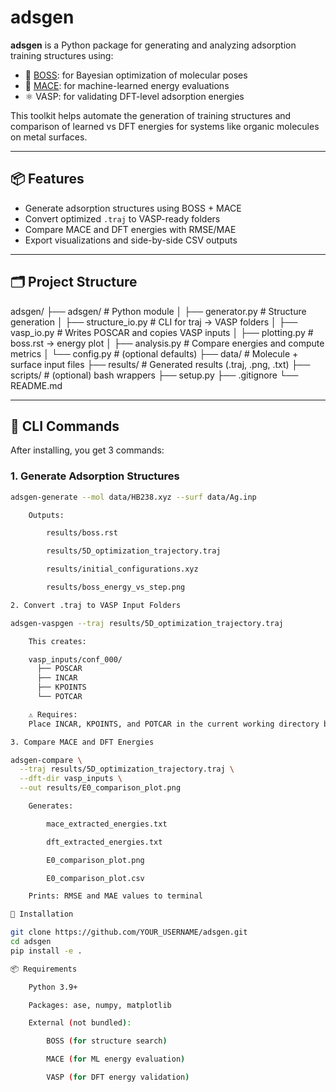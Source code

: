 # adsgen

**adsgen** is a Python package for generating and analyzing adsorption training structures using:

- 🎯 [BOSS](https://github.com/SINGROUP/boss): for Bayesian optimization of molecular poses
- 🧠 [MACE](https://github.com/ACEsuit/mace): for machine-learned energy evaluations
- ⚛️ VASP: for validating DFT-level adsorption energies

This toolkit helps automate the generation of training structures and comparison of learned vs DFT energies for systems like organic molecules on metal surfaces.

---

## 📦 Features

- Generate adsorption structures using BOSS + MACE
- Convert optimized `.traj` to VASP-ready folders
- Compare MACE and DFT energies with RMSE/MAE
- Export visualizations and side-by-side CSV outputs

---

## 🗂️ Project Structure

adsgen/
├── adsgen/ # Python module
│ ├── generator.py # Structure generation
│ ├── structure_io.py # CLI for traj → VASP folders
│ ├── vasp_io.py # Writes POSCAR and copies VASP inputs
│ ├── plotting.py # boss.rst → energy plot
│ ├── analysis.py # Compare energies and compute metrics
│ └── config.py # (optional defaults)
├── data/ # Molecule + surface input files
├── results/ # Generated results (.traj, .png, .txt)
├── scripts/ # (optional) bash wrappers
├── setup.py
├── .gitignore
└── README.md


---

## 🚀 CLI Commands

After installing, you get 3 commands:

### 1. Generate Adsorption Structures

```bash
adsgen-generate --mol data/HB238.xyz --surf data/Ag.inp

    Outputs:

        results/boss.rst

        results/5D_optimization_trajectory.traj

        results/initial_configurations.xyz

        results/boss_energy_vs_step.png

2. Convert .traj to VASP Input Folders

adsgen-vaspgen --traj results/5D_optimization_trajectory.traj

    This creates:

    vasp_inputs/conf_000/
      ├── POSCAR
      ├── INCAR
      ├── KPOINTS
      └── POTCAR

    ⚠️ Requires:
    Place INCAR, KPOINTS, and POTCAR in the current working directory before running this command.

3. Compare MACE and DFT Energies

adsgen-compare \
  --traj results/5D_optimization_trajectory.traj \
  --dft-dir vasp_inputs \
  --out results/E0_comparison_plot.png

    Generates:

        mace_extracted_energies.txt

        dft_extracted_energies.txt

        E0_comparison_plot.png

        E0_comparison_plot.csv

    Prints: RMSE and MAE values to terminal

🧰 Installation

git clone https://github.com/YOUR_USERNAME/adsgen.git
cd adsgen
pip install -e .

📦 Requirements

    Python 3.9+

    Packages: ase, numpy, matplotlib

    External (not bundled):

        BOSS (for structure search)

        MACE (for ML energy evaluation)

        VASP (for DFT energy validation)

